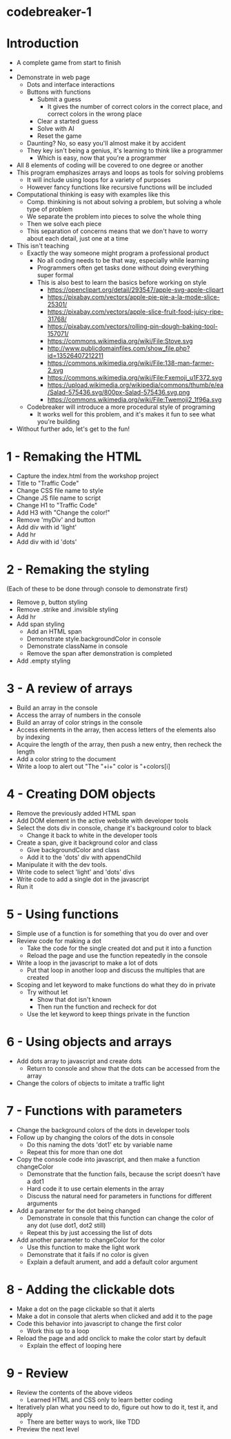 # codebreaker-1

# Introduction
- A complete game from start to finish
- 
- Demonstrate in web page
    - Dots and interface interactions
    - Buttons with functions
        - Submit a guess
            - It gives the number of correct colors in the correct place, and correct colors in the wrong place
        - Clear a started guess
        - Solve with AI
        - Reset the game
    - Daunting? No, so easy you'll almost make it by accident
    - They key isn't being a genius, it's learning to think like a programmer
        - Which is easy, now that you're a programmer
- All 8 elements of coding will be covered to one degree or another
- This program emphasizes arrays and loops as tools for solving problems
    - It will include using loops for a variety of purposes
    - However fancy functions like recursive functions will be included
- Computational thinking is easy with examples like this
    - Comp. thinkining is not about solving a problem, but solving a whole type of problem
    - We separate the problem into pieces to solve the whole thing
    - Then we solve each piece
    - This separation of concerns means that we don't have to worry about each detail, just one at a time
- This isn't teaching
    - Exactly the way someone might program a professional product
        - No all coding needs to be that way, especially while learning
        - Programmers often get tasks done without doing everything super formal
        - This is also best to learn the basics before working on style
            - https://openclipart.org/detail/293547/apple-svg-apple-clipart
            - https://pixabay.com/vectors/apple-pie-pie-a-la-mode-slice-25301/
            - https://pixabay.com/vectors/apple-slice-fruit-food-juicy-ripe-31768/
            - https://pixabay.com/vectors/rolling-pin-dough-baking-tool-157071/
            - https://commons.wikimedia.org/wiki/File:Stove.svg
            - http://www.publicdomainfiles.com/show_file.php?id=13526407212211
            - https://commons.wikimedia.org/wiki/File:138-man-farmer-2.svg
            - https://commons.wikimedia.org/wiki/File:Fxemoji_u1F372.svg
            - https://upload.wikimedia.org/wikipedia/commons/thumb/e/ea/Salad-575436.svg/800px-Salad-575436.svg.png
            - https://commons.wikimedia.org/wiki/File:Twemoji2_1f96a.svg
   - Codebreaker will introduce a more procedural style of programing
        - It works well for this problem, and it's makes it fun to see what you're building
- Without further ado, let's get to the fun!

# 1 - Remaking the HTML
- Capture the index.html from the workshop project
- Title to "Traffic Code"
- Change CSS file name to style
- Change JS file name to script
- Change H1 to "Traffic Code"
- Add H3 with "Change the color!"
- Remove 'myDiv' and button
- Add div with id 'light'
- Add hr
- Add div with id 'dots'

# 2 - Remaking the styling
(Each of these to be done through console to demonstrate first)
- Remove p, button styling
- Remove .strike and .invisible styling
- Add hr
- Add span styling
    - Add an HTML span
    - Demonstrate style.backgroundColor in console
    - Demonstrate className in console
    - Remove the span after demonstration is completed
- Add .empty styling

# 3 - A review of arrays
- Build an array in the console
- Access the array of numbers in the console
- Build an array of color strings in the console
- Access elements in the array, then access letters of the elements also by indexing
- Acquire the length of the array, then push a new entry, then recheck the length
- Add a color string to the document
- Write a loop to alert out "The "+i+" color is "+colors[i]

# 4 - Creating DOM objects
- Remove the previously added HTML span
- Add DOM element in the active website with developer tools
- Select the dots div in console, change it's background color to black
    - Change it back to white in the developer tools
- Create a span, give it background color and class
    - Give backgroundColor and class
    - Add it to the 'dots' div with appendChild
- Manipulate it with the dev tools.
- Write code to select 'light' and 'dots' divs
- Write code to add a single dot in the javascript
- Run it

# 5 - Using functions
- Simple use of a function is for something that you do over and over
- Review code for making a dot
    - Take the code for the single created dot and put it into a function
    - Reload the page and use the function repeatedly in the console
- Write a loop in the javascript to make a lot of dots
    - Put that loop in another loop and discuss the multiples that are created
- Scoping and let keyword to make functions do what they do in private
    - Try without let
        - Show that dot isn't known
        - Then run the function and recheck for dot
    - Use the let keyword to keep things private in the function

# 6 - Using objects and arrays
- Add dots array to javascript and create dots
    - Return to console and show that the dots can be accessed from the array
- Change the colors of objects to imitate a traffic light

# 7 - Functions with parameters
- Change the background colors of the dots in developer tools
- Follow up by changing the colors of the dots in console
    - Do this naming the dots 'dot1' etc by variable name
    - Repeat this for more than one dot
- Copy the console code into javascript, and then make a function changeColor
    - Demonstrate that the function fails, because the script doesn't have a dot1
    - Hard code it to use certain elements in the array
    - Discuss the natural need for parameters in functions for different arguments
- Add a parameter for the dot being changed
    - Demonstrate in console that this function can change the color of any dot (use dot1, dot2 still)
    - Repeat this by just accessing the list of dots
- Add another parameter to changeColor for the color
    - Use this function to make the light work
    - Demonstrate that it fails if no color is given
    - Explain a default arument, and add a default color argument
    
# 8 - Adding the clickable dots
- Make a dot on the page clickable so that it alerts
- Make a dot in console that alerts when clicked and add it to the page
- Code this behavior into javascript to change the first color
    - Work this up to a loop
- Reload the page and add onclick to make the color start by default
    - Explain the effect of looping here
    
# 9 - Review
- Review the contents of the above videos
    - Learned HTML and CSS only to learn better coding
- Iteratively plan what you need to do, figure out how to do it, test it, and apply
    - There are better ways to work, like TDD
- Preview the next level


